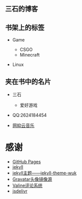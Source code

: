 <!-- .slide: data-background-image="https://cdn.jsdelivr.net/gh/sanksu/sanksu.github.io@master/image/home/foggy.jpg" , data-background-opacity="0.5"-->

## 三石的博客

<!-- .slide -->
<!-- .slide: data-background-image="https://cdn.jsdelivr.net/gh/sanksu/sanksu.github.io@master/image/home/bookstore.jpg" , data-background-opacity="0.5"-->

## 书架上的标签

- Game
  - CSGO
  - Minecraft
 
- Linux

<!-- .slide vertical=true -->
<!-- .slide: data-background-image="https://cdn.jsdelivr.net/gh/sanksu/sanksu.github.io@master/image/home/book.jpg" , data-background-opacity="0.5"-->

## 夹在书中的名片

- 三石
   - 爱好游戏
   
- QQ:2624184454
- [网抑云音乐](https://music.163.com/#/user/home?id=342657478)

<!-- .slide -->

# 感谢

- [GitHub Pages](https://pages.github.com/)
- [jekyll](https://github.com/jekyll/jekyll)
- [jekyll主题——jekyll-theme-wuk](https://github.com/wu-kan/wu-kan.github.io)
- [Gravatar头像镜像源](https://zhuanlan.zhihu.com/p/115248957)
- [Valine评论系统](https://valine.js.org/)
- [jsdelivr](https://cdn.jsdelivr.net/)


<!-- slide vertical=true -->
